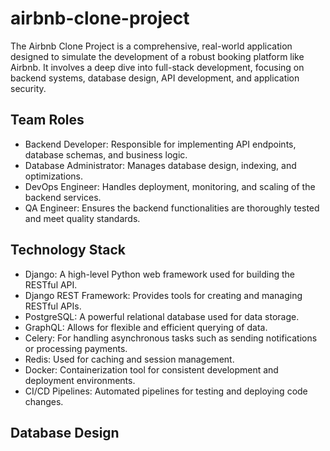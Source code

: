 # airbnb-clone-project
The Airbnb Clone Project is a comprehensive, real-world application designed to simulate the development of a robust booking platform like Airbnb. It involves a deep dive into full-stack development, focusing on backend systems, database design, API development, and application security.

## Team Roles
- Backend Developer: Responsible for implementing API endpoints, database schemas, and business logic.
- Database Administrator: Manages database design, indexing, and optimizations.
- DevOps Engineer: Handles deployment, monitoring, and scaling of the backend services.
- QA Engineer: Ensures the backend functionalities are thoroughly tested and meet quality standards.

## Technology Stack
- Django: A high-level Python web framework used for building the RESTful API.
- Django REST Framework: Provides tools for creating and managing RESTful APIs.
- PostgreSQL: A powerful relational database used for data storage.
- GraphQL: Allows for flexible and efficient querying of data.
- Celery: For handling asynchronous tasks such as sending notifications or processing payments.
- Redis: Used for caching and session management.
- Docker: Containerization tool for consistent development and deployment environments.
- CI/CD Pipelines: Automated pipelines for testing and deploying code changes.

## Database Design
